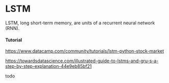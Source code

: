 # LSTM

LSTM, long short-term memory, are units of a recurrent neural network (RNN).



#### Tutorial

https://www.datacamp.com/community/tutorials/lstm-python-stock-market

https://towardsdatascience.com/illustrated-guide-to-lstms-and-gru-s-a-step-by-step-explanation-44e9eb85bf21

todo